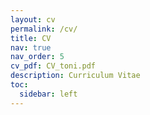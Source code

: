 ```yaml
---
layout: cv
permalink: /cv/
title: CV
nav: true
nav_order: 5
cv_pdf: CV_toni.pdf
description: Curriculum Vitae
toc:
  sidebar: left
---
```

